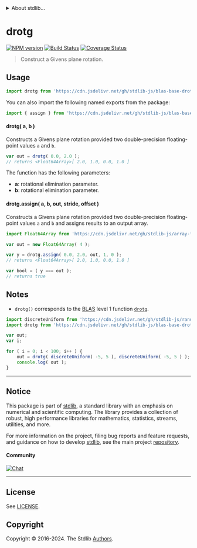 <!--

@license Apache-2.0

Copyright (c) 2023 The Stdlib Authors.

Licensed under the Apache License, Version 2.0 (the "License");
you may not use this file except in compliance with the License.
You may obtain a copy of the License at

   http://www.apache.org/licenses/LICENSE-2.0

Unless required by applicable law or agreed to in writing, software
distributed under the License is distributed on an "AS IS" BASIS,
WITHOUT WARRANTIES OR CONDITIONS OF ANY KIND, either express or implied.
See the License for the specific language governing permissions and
limitations under the License.

-->


<details>
  <summary>
    About stdlib...
  </summary>
  <p>We believe in a future in which the web is a preferred environment for numerical computation. To help realize this future, we've built stdlib. stdlib is a standard library, with an emphasis on numerical and scientific computation, written in JavaScript (and C) for execution in browsers and in Node.js.</p>
  <p>The library is fully decomposable, being architected in such a way that you can swap out and mix and match APIs and functionality to cater to your exact preferences and use cases.</p>
  <p>When you use stdlib, you can be absolutely certain that you are using the most thorough, rigorous, well-written, studied, documented, tested, measured, and high-quality code out there.</p>
  <p>To join us in bringing numerical computing to the web, get started by checking us out on <a href="https://github.com/stdlib-js/stdlib">GitHub</a>, and please consider <a href="https://opencollective.com/stdlib">financially supporting stdlib</a>. We greatly appreciate your continued support!</p>
</details>

# drotg

[![NPM version][npm-image]][npm-url] [![Build Status][test-image]][test-url] [![Coverage Status][coverage-image]][coverage-url] <!-- [![dependencies][dependencies-image]][dependencies-url] -->

> Construct a Givens plane rotation.



<section class="usage">

## Usage

```javascript
import drotg from 'https://cdn.jsdelivr.net/gh/stdlib-js/blas-base-drotg@deno/mod.js';
```

You can also import the following named exports from the package:

```javascript
import { assign } from 'https://cdn.jsdelivr.net/gh/stdlib-js/blas-base-drotg@deno/mod.js';
```

#### drotg( a, b )

Constructs a Givens plane rotation provided two double-precision floating-point values `a` and `b`.

```javascript
var out = drotg( 0.0, 2.0 );
// returns <Float64Array>[ 2.0, 1.0, 0.0, 1.0 ]
```

The function has the following parameters:

-   **a**: rotational elimination parameter.
-   **b**: rotational elimination parameter.

#### drotg.assign( a, b, out, stride, offset )

Constructs a Givens plane rotation provided two double-precision floating-point values `a` and `b` and assigns results to an output array.

```javascript
import Float64Array from 'https://cdn.jsdelivr.net/gh/stdlib-js/array-float64@deno/mod.js';

var out = new Float64Array( 4 );

var y = drotg.assign( 0.0, 2.0, out, 1, 0 );
// returns <Float64Array>[ 2.0, 1.0, 0.0, 1.0 ]

var bool = ( y === out );
// returns true
```

</section>

<!-- /.usage -->

<section class="notes">

## Notes

-   `drotg()` corresponds to the [BLAS][blas] level 1 function [`drotg`][drotg].

</section>

<!-- /.notes -->

<section class="examples">

```javascript
import discreteUniform from 'https://cdn.jsdelivr.net/gh/stdlib-js/random-base-discrete-uniform@deno/mod.js';
import drotg from 'https://cdn.jsdelivr.net/gh/stdlib-js/blas-base-drotg@deno/mod.js';

var out;
var i;

for ( i = 0; i < 100; i++ ) {
    out = drotg( discreteUniform( -5, 5 ), discreteUniform( -5, 5 ) );
    console.log( out );
}
```

</section>

<!-- /.examples -->

<!-- Section for related `stdlib` packages. Do not manually edit this section, as it is automatically populated. -->

<section class="related">

</section>

<!-- /.related -->

<!-- Section for all links. Make sure to keep an empty line after the `section` element and another before the `/section` close. -->


<section class="main-repo" >

* * *

## Notice

This package is part of [stdlib][stdlib], a standard library with an emphasis on numerical and scientific computing. The library provides a collection of robust, high performance libraries for mathematics, statistics, streams, utilities, and more.

For more information on the project, filing bug reports and feature requests, and guidance on how to develop [stdlib][stdlib], see the main project [repository][stdlib].

#### Community

[![Chat][chat-image]][chat-url]

---

## License

See [LICENSE][stdlib-license].


## Copyright

Copyright &copy; 2016-2024. The Stdlib [Authors][stdlib-authors].

</section>

<!-- /.stdlib -->

<!-- Section for all links. Make sure to keep an empty line after the `section` element and another before the `/section` close. -->

<section class="links">

[npm-image]: http://img.shields.io/npm/v/@stdlib/blas-base-drotg.svg
[npm-url]: https://npmjs.org/package/@stdlib/blas-base-drotg

[test-image]: https://github.com/stdlib-js/blas-base-drotg/actions/workflows/test.yml/badge.svg?branch=v0.2.0
[test-url]: https://github.com/stdlib-js/blas-base-drotg/actions/workflows/test.yml?query=branch:v0.2.0

[coverage-image]: https://img.shields.io/codecov/c/github/stdlib-js/blas-base-drotg/main.svg
[coverage-url]: https://codecov.io/github/stdlib-js/blas-base-drotg?branch=main

<!--

[dependencies-image]: https://img.shields.io/david/stdlib-js/blas-base-drotg.svg
[dependencies-url]: https://david-dm.org/stdlib-js/blas-base-drotg/main

-->

[chat-image]: https://img.shields.io/gitter/room/stdlib-js/stdlib.svg
[chat-url]: https://app.gitter.im/#/room/#stdlib-js_stdlib:gitter.im

[stdlib]: https://github.com/stdlib-js/stdlib

[stdlib-authors]: https://github.com/stdlib-js/stdlib/graphs/contributors

[umd]: https://github.com/umdjs/umd
[es-module]: https://developer.mozilla.org/en-US/docs/Web/JavaScript/Guide/Modules

[deno-url]: https://github.com/stdlib-js/blas-base-drotg/tree/deno
[deno-readme]: https://github.com/stdlib-js/blas-base-drotg/blob/deno/README.md
[umd-url]: https://github.com/stdlib-js/blas-base-drotg/tree/umd
[umd-readme]: https://github.com/stdlib-js/blas-base-drotg/blob/umd/README.md
[esm-url]: https://github.com/stdlib-js/blas-base-drotg/tree/esm
[esm-readme]: https://github.com/stdlib-js/blas-base-drotg/blob/esm/README.md
[branches-url]: https://github.com/stdlib-js/blas-base-drotg/blob/main/branches.md

[stdlib-license]: https://raw.githubusercontent.com/stdlib-js/blas-base-drotg/main/LICENSE

[blas]: http://www.netlib.org/blas

[drotg]: https://netlib.org/lapack/explore-html/df/d28/group__single__blas__level1_gaafa91c51f75df6c3f2182032a221c2db.html

</section>

<!-- /.links -->
